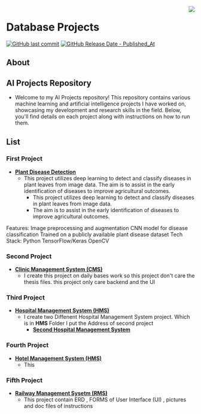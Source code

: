 <img src="Database.jpg" align="right" />

# Database Projects
[![GitHub last commit](https://img.shields.io/github/last-commit/samiwadh/Database-Project?color=%23f54242)](https://github.com/samiwadh/Database-Project)
[![GitHub Release Date - Published_At](https://img.shields.io/github/release-date/samiwadh/Database-Project?color=%23f54242)](https://github.com/samiwadh/Database-Project)



## About
## AI Projects Repository
- Welcome to my AI Projects repository! This repository contains various machine learning and artificial intelligence projects I have worked on, 
showcasing my development and research skills in the field. Below, you'll find details on each project along with instructions on how to run them.
## List

### First Project 
  - **[Plant Disease Detection](https://github.com/samiwadh/AI-Project/tree/main/Plant%20Disease%20Detection)**
    - This project utilizes deep learning to detect and classify diseases in plant leaves from image data. The aim is to assist in the early identification of diseases to improve agricultural outcomes.
      - This project utilizes deep learning to detect and classify diseases in plant leaves from image data.
      - The aim is to assist in the early identification of diseases to improve agricultural outcomes.

Features:
Image preprocessing and augmentation
CNN model for disease classification
Trained on a publicly available plant disease dataset
Tech Stack:
Python
TensorFlow/Keras
OpenCV
### Second Project 
  - **[Clinic Management System (CMS)](https://github.com/samiwadh/Database-Project/tree/main/List%20of%20project/CLINIC%20Management%20System)**
    -  I create this project on daily bases work so this project don't care the thesis files. this project only care backend and the UI 
### Third Project 
  - **[Hospital Management System (HMS)](https://github.com/samiwadh/Database-Project/tree/main/List%20of%20project/HOSPITAL%20Management%20System)**
    - I create two Diffenent Hospital Management System project. Which is in **HMS** Folder I put the Address of second project
      - **[Second Hospital Management System](https://github.com/samiwadh/Database-Project/tree/main/List%20of%20project/HOSPITAL%20Management%20System/Second%20Project%20of%20HOSPITAL%20Management%20System)**
### Fourth Project
 - **[Hotel Management System (HMS)](https://github.com/samiwadh/Database-Project/tree/main/List%20of%20project/HOTEL%20Management%20System%20M)**
   - This
### Fifth Project
  - **[Railway Management Sysetm (RMS)](https://github.com/samiwadh/Database-Project/tree/main/List%20of%20project/RAILWAY%20PROJECT%20complete)**
    - This project contain ERD , FORMS of User Interface (UI) , pictures and doc files of instructions  
